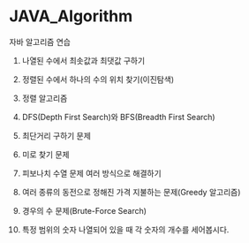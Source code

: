 # JAVA_Algorithm
자바 알고리즘 연습

1. 나열된 수에서 최솟값과 최댓값 구하기

2. 정렬된 수에서 하나의 수의 위치 찾기(이진탐색)

3. 정렬 알고리즘

4. DFS(Depth First Search)와 BFS(Breadth First Search)

5. 최단거리 구하기 문제

6. 미로 찾기 문제

7. 피보나치 수열 문제 여러 방식으로 해결하기

8. 여러 종류의 동전으로 정해진 가격 지불하는 문제(Greedy 알고리즘)

9. 경우의 수 문제(Brute-Force Search)

10. 특정 범위의 숫자 나열되어 있을 때 각 숫자의 개수를 세어봅시다.
